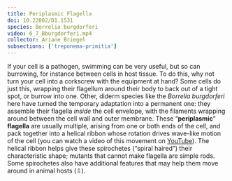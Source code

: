 ```yaml
---
title: Periplasmic Flagella
doi: 10.22002/D1.1531
species: Borrelia burgdorferi
video: 6_7_Bburgdorferi.mp4
collector: Ariane Briegel
subsections: ['treponema-primitia']
---
```


If your cell is a pathogen, swimming can be very useful, but so can burrowing, for instance between cells in host tissue. To do this, why not turn your cell into a corkscrew with the equipment at hand? Some cells do just this, wrapping their flagellum around their body to back out of a tight spot, or burrow into one. Other, diderm species like the *Borrelia burgdorferi* here have turned the temporary adaptation into a permanent one: they assemble their flagella *inside* the cell envelope, with the filaments wrapping around between the cell wall and outer membrane. These “**periplasmic**” **flagella** are usually multiple, arising from one or both ends of the cell, and pack together into a helical ribbon whose rotation drives wave-like motion of the cell (you can watch a video of this movement on [YouTube](https://youtu.be/ODYu--TNPDE)). The helical ribbon helps give these spirochetes (“spiral haired”) their characteristic shape; mutants that cannot make flagella are simple rods. Some spirochetes also have additional features that may help them move around in animal hosts (⇩).

